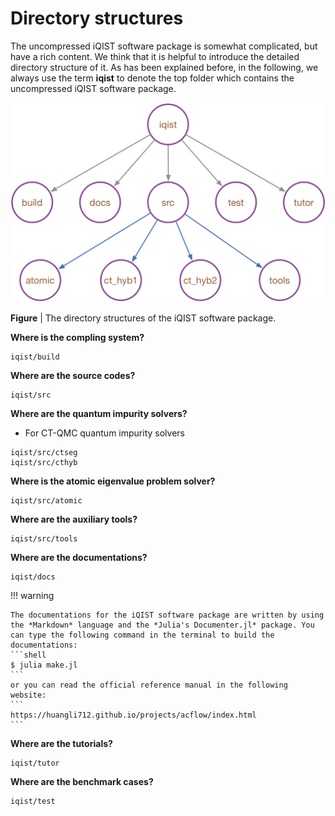 # Directory structures

The uncompressed iQIST software package is somewhat complicated, but have a rich content. We think that it is helpful to introduce the detailed directory structure of it. As has been explained before, in the following, we always use the term **iqist** to denote the top folder which contains the uncompressed iQIST software package.

![dir image](../figures/dir.png)

**Figure** | The directory structures of the iQIST software package.

**Where is the compling system?**

```
iqist/build
```

**Where are the source codes?**

```
iqist/src
```

**Where are the quantum impurity solvers?**

* For CT-QMC quantum impurity solvers

```
iqist/src/ctseg
iqist/src/cthyb
```

**Where is the atomic eigenvalue problem solver?**

```
iqist/src/atomic
```

**Where are the auxiliary tools?**

```
iqist/src/tools
```

**Where are the documentations?**

```
iqist/docs
```

!!! warning

    The documentations for the iQIST software package are written by using the *Markdown* language and the *Julia's Documenter.jl* package. You can type the following command in the terminal to build the documentations:
    ```shell
    $ julia make.jl
    ```
    or you can read the official reference manual in the following website:
    ```
    https://huangli712.github.io/projects/acflow/index.html
    ```

**Where are the tutorials?**

```
iqist/tutor
```

**Where are the benchmark cases?**

```
iqist/test
```
